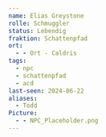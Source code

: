 ```yaml
---
name: Elias Greystone
rolle: Schmuggler
status: Lebendig
fraktion: Schattenpfad
ort:
  - - Ort - Caldris
tags:
  - npc
  - schattenpfad
  - acd
last-seen: 2024-06-22
aliases:
  - Todd
Picture:
  - - NPC_Placeholder.png
---
```

